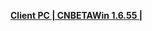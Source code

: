 **[Client PC | CNBETAWin 1.6.55 |  ](https://bhrpg-prod.oss-accelerate.aliyuncs.com/client/beta/20240118111514_UQBtsu83ZXgUkwER/StarRail_1.6.55.zip)**
